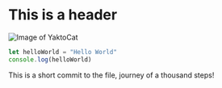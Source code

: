 # This is a header 




![Image of YaktoCat](https://octodex.github.com/images/yaktocat.png)


``` javascript
let helloWorld = "Hello World"
console.log(helloWorld)
```






This is a short commit to the file, journey of a thousand steps! 
